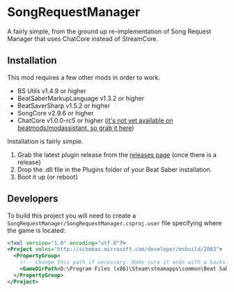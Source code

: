 # SongRequestManager
A fairly simple, from the ground up re-implementation of Song Request Manager that uses ChatCore instead of StreamCore.

## Installation
This mod requires a few other mods in order to work.
- BS Utils v1.4.9 or higher
- BeatSaberMarkupLanguage v1.3.2 or higher
- BeatSaverSharp v1.5.2 or higher
- SongCore v2.9.6 or higher
- ChatCore v1.0.0-rc5 or higher ([it's not yet available on beatmods/modassistant, so grab it here](https://github.com/brian91292/ChatCore/releases))

Installation is fairly simple.
1. Grab the latest plugin release from the [releases page](https://github.com/ErisApps/SongRequestManager/releases) (once there is a release)
2. Drop the .dll file in the Plugins folder of your Beat Saber installation.
3. Boot it up (or reboot)

## Developers
To build this project you will need to create a `SongRequestManager/SongRequestManager.csproj.user` file specifying where the game is located:

```xml
<?xml version="1.0" encoding="utf-8"?>
<Project xmlns="http://schemas.microsoft.com/developer/msbuild/2003">
  <PropertyGroup>
    <!-- Change this path if necessary. Make sure it ends with a backslash. -->
    <GameDirPath>D:\Program Files (x86)\Steam\steamapps\common\Beat Saber\</GameDirPath>
  </PropertyGroup>
</Project>
```
